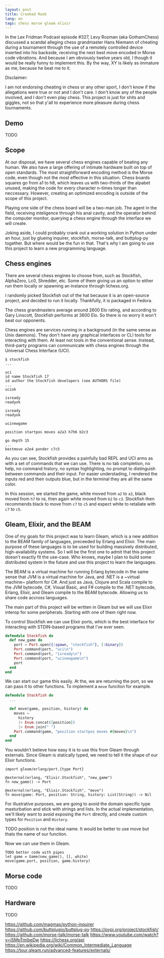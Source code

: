 ```yaml
---
layout: post
title: Crooked Rook
lang: en
tags: chess morse gleam elixir
---
```


In the Lex Fridman Podcast episode #327, Levy Rozman (aka GothamChess) discussed
a scandal alleging chess grandmaster Hans Niemann of cheating during a
tournament through the use of a remotely controlled device inserted
into his backside, receiving the next best move encoded in Morse code
vibrations. And because I am obviously twelve years old, I though it
would be really funny to implement this. By the way, XY is likely as immature as
me, because he beat me to it.

Disclaimer:

I am not endorsing cheating in chess or any other sport, I don't know if the
allegations were true or not and I don't care. I don't know any of the people
involved, and I don't even play chess. This project is just for shits and
giggles, not so that y'all to experience more pleasure during chess tournaments.


## Demo

TODO


## Scope

At our disposal, we have several chess engines capable of beating any human. We
also have a large offering of intimate hardware built on top of open
standards. The most straightforward encoding method is the Morse code, even
though not the most effective in this situation. Chess boards squares go
from a1 to h8, which leaves us with two-thirds of the alpabet unused, making the
code for every character n-times longer than neccessary. However, creating an
optimized encoding is outside of the scope of this project.

Playing one side of the chess board will be a two-man job. The agent in the
field, receiving inteligence through his anal cavity, and the operator behind
the computer monitor, querying a chess engine through the interface we will
create.

Joking aside, I could probably crank out a working solution in Python under an
hour, just by glueing inquirer, stockfish, morse-talk, and buttplug-py
together. But where would be the fun in that. That's why I am going to use this
project to learn a new programming language.


## Chess engines

There are several chess engines to choose from, such as Stockfish, AlphaZero,
Lc0, Shredder, etc. Some of them giving us an option to either run them locally
or spawning an instance through lichess.org.

I randomly picked Stockfish out of the hat because it is an open-source project,
and decided to run it locally. Thankfully, it is packaged in Fedora.

The chess grandmasters average around 2600 Elo rating, and according to Gary
Linscott, Stockfish performs at 3600 Elo. So there is no worry it won't beat our
opponents.

Chess engines are services running in a background (in the same sense as Unix
daemons). They don't have any graphical interfaces or CLI tools for interacting
with them. At least not tools in the conventional sense. Instead, third-party
programs can communicate with chess engines through the Universal Chess
Interface (UCI).

```
$ stockfish
...

uci
id name Stockfish 17
id author the Stockfish developers (see AUTHORS file)
...
uciok

isready
readyok

isready
readyok

ucinewgame

position startpos moves a2a3 h7h6 b2c3

go depth 15
...
bestmove e2e4 ponder c7c5
```

As you can see, Stockfish provides a painfully bad REPL and UCI arms as with a
set of commands that we can use. There is no tab completion, no help, no command
history, no syntax highlighting, no prompt to distinguish between commands and
their input. For easier understading, I rendered the inputs red and their
outputs blue, but in the terminal they are all the same color.

In this session, we started the game, white moved from `a2` to `a3`, black moved
from `h7` to `h6`, then again white moved from `b2` to `c3`. Stockfish then
recommends black to move from `c7` to `c5` and expect white to retaliate with
`c7` to `c5`.


## Gleam, Elixir, and the BEAM

One of my goals for this project was to learn Gleam, which is a new addition to
the BEAM family of languages, preceeded by Erlang and Elixir. The main purpose
of these languages is to be used for building massively distributed,
high-availability systems. So I will be the first one to admit that this project
doesn't exactly fit the use-case. Who knows, maybe I plan to build some
distributed system in the future and use this project to learn the languages.

The BEAM is a virtual machine for running Erlang bytecode in the same sense
that JVM is a virtual machine for Java, and .NET is a ~virtual machine~ platform
for C#. And just as Java, Clojure and Scala compile to the JVM bytecode, C#,
Visual Basic, and F# compile to the .NET bytecode, Erlang, Elixir, and Gleam
compile to the BEAM bytecode. Allowing us to share code accross languages.

The main part of this project will be written in Gleam but we will use Elixir
interop for some peripherals. Starting with one of them right now.

To control Stockfish we can use Elixir ports, which is the best interface for
interacting with STDIN-based programs that I've ever seen.

```elixir
defmodule Stockfish do
  def new_game do
    port = Port.open({:spawn, "stockfish"}, [:binary])
    Port.command(port, "uci\n")
    Port.command(port, "isready\n")
    Port.command(port, "ucinewgame\n")
    port
  end
end
```

We can start our game this easily. At the, we are returning the port, so we can
pass it to other functions. To implement a `move` funciton for example.

```elixir
defmodule Stockfish do
  ...

  def move(game, position, history) do
    moves =
      history
      |> Enum.concat([position])
      |> Enum.join(" ")
    Port.command(game, "position startpos moves #{moves}\n")
  end
end
```

You wouldn't believe how easy it is to use this from Gleam through
externals. Since Gleam is statically typed, we need to tell it the shape of our
Elixir functions.

```
import gleam/erlang/port.{type Port}

@external(erlang, "Elixir.Stockfish", "new_game")
fn new_game() -> Port

@external(erlang, "Elixir.Stockfish", "move")
fn move(game: Port, position: String, history: List(String)) -> Nil
```

For illustrative purposes, we are going to avoid the domain specific type
masturbation and stick with strings and lists. In the actual implementation,
we'll likely want to avoid exposing the `Port` directly, and create custom types
for `Position` and `History`.

TODO position is not the ideal name. It would be better to use move but thats
the name of our function.

Now we can use them in Gleam.

```
TODO better code with pipes
let game = Game(new_game(), [], white)
move(game.port, position, game.history)
```

## Morse code

TODO

## Hardware

TODO


https://github.com/magmax/python-inquirer
https://github.com/buttplugio/buttplug-py
https://pypi.org/project/stockfish/
https://github.com/morse-talk/morse-talk
https://www.youtube.com/watch?v=iSMpTmibeDw
https://lichess.org/api
https://en.wikipedia.org/wiki/Common_Intermediate_Language
https://tour.gleam.run/advanced-features/externals/

